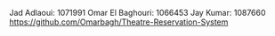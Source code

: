 Jad Adlaoui: 1071991
Omar El Baghouri: 1066453
Jay Kumar: 1087660
https://github.com/Omarbagh/Theatre-Reservation-System
